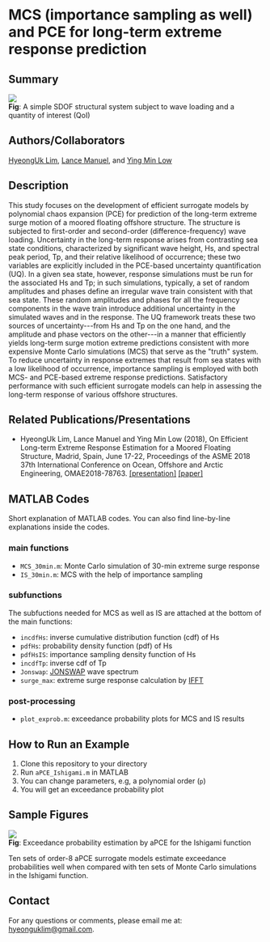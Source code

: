 # MCS (importance sampling as well) and PCE for long-term extreme response prediction
## Summary
![](https://github.com/hyeonguklim/longterm_extreme/blob/master/scheme/scheme.png)  
**Fig**: A simple SDOF structural system subject to wave loading and a quantity of interest (QoI)

## Authors/Collaborators
[HyeongUk Lim](https://hyeonguk.wordpress.com), [Lance Manuel](https://lancemanuel.netlify.com), and [Ying Min Low](https://www.eng.nus.edu.sg/cee/staff/low-ying-min/)

## Description
This study focuses on the development of efficient surrogate models by polynomial chaos expansion (PCE) for prediction of the long-term extreme surge motion of a moored floating offshore structure. The structure is subjected to first-order and second-order (difference-frequency) wave loading. Uncertainty in the long-term response arises from contrasting sea state conditions, characterized by significant wave height, Hs, and spectral peak period, Tp, and their relative likelihood of occurrence; these two variables are explicitly included in the PCE-based uncertainty quantification (UQ). In a given sea state, however, response simulations must be run for the associated Hs and Tp; in such simulations, typically, a set of random amplitudes and phases define an irregular wave train consistent with that sea state.  These random amplitudes and phases for all the frequency components in the wave train introduce additional uncertainty in the simulated waves and in the response.  The UQ framework treats these two sources of uncertainty---from Hs and Tp on the one hand, and the amplitude and phase vectors on the other---in a manner that efficiently yields long-term surge motion extreme predictions consistent with more expensive Monte Carlo simulations (MCS) that serve as the "truth" system. To reduce uncertainty in response extremes that result from sea states with a low likelihood of occurrence, importance sampling is employed with both MCS- and PCE-based extreme response predictions. Satisfactory performance with such efficient surrogate models can help in assessing the long-term response of various offshore structures.  

## Related Publications/Presentations
- HyeongUk Lim, Lance Manuel and Ying Min Low (2018), On Efficient Long-term Extreme Response Estimation for a Moored Floating Structure, Madrid, Spain, June 17-22, Proceedings of the ASME 2018 37th International Conference on Ocean, Offshore and Arctic Engineering, OMAE2018-78763. [[presentation]](https://github.com/hyeonguklim/longterm_extreme/blob/master/presentation/OMAE_2018-78763.pdf) [[paper]](https://doi.org/10.1115/OMAE2018-78763)

## MATLAB Codes
Short explanation of MATLAB codes. You can also find line-by-line explanations inside the codes.

### main functions

- `MCS_30min.m`: Monte Carlo simulation of 30-min extreme surge response
- `IS_30min.m`: MCS with the help of importance sampling

### subfunctions
The subfuctions needed for MCS as well as IS are attached at the bottom of the main functions:

- `incdfHs`: inverse cumulative distribution function (cdf) of Hs
- `pdfHs`: probability density function (pdf) of Hs
- `pdfHsIS`: importance sampling density function of Hs
- `incdfTp`: inverse cdf of Tp
- `Jonswap`: [JONSWAP](https://wikiwaves.org/Ocean-Wave_Spectra) wave spectrum
- `surge_max`: extreme surge response calculation by [IFFT](https://www.mathworks.com/help/matlab/ref/ifft.html)

### post-processing
- `plot_exprob.m`: exceedance probability plots for MCS and IS results

## How to Run an Example
1. Clone this repository to your directory
2. Run `aPCE_Ishigami.m` in MATLAB
3. You can change parameters, e.g, a polynomial order (`p`)
4. You will get an exceedance probability plot

## Sample Figures
![](https://github.com/hyeonguklim/aPCE/blob/master/figures/exceedance_plot.png)  
**Fig**: Exceedance probability estimation by aPCE for the Ishigami function

Ten sets of order-8 aPCE surrogate models estimate exceedance probabilities well when compared with ten sets of Monte Carlo simulations in the Ishigami function.

## Contact
For any questions or comments, please email me at: hyeonguklim@gmail.com.

